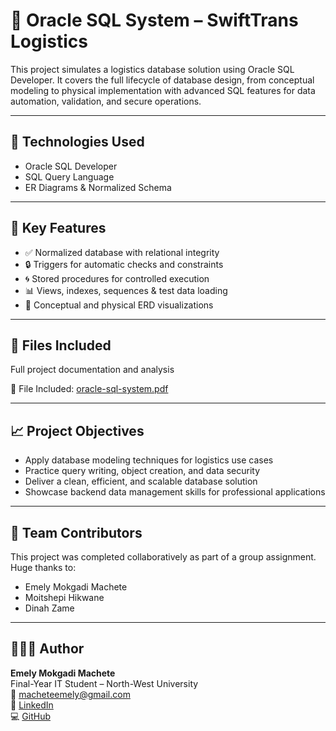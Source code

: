 # 🧠 Oracle SQL System – SwiftTrans Logistics

This project simulates a logistics database solution using Oracle SQL Developer. It covers the full lifecycle of database design, from conceptual modeling to physical implementation with advanced SQL features for data automation, validation, and secure operations.

---

## 🔧 Technologies Used

- Oracle SQL Developer  
- SQL Query Language  
- ER Diagrams & Normalized Schema

---

## 🚚 Key Features

- ✅ Normalized database with relational integrity  
- 🔒 Triggers for automatic checks and constraints  
- 🌀 Stored procedures for controlled execution  
- 📊 Views, indexes, sequences & test data loading  
- 📁 Conceptual and physical ERD visualizations

---

## 📄 Files Included
Full project documentation and analysis
<p>📄 File Included: <a href="https://github.com/EmelyMachete/oracle-sql-system/blob/main/oracle-sql-system.pdf" target="_blank">oracle-sql-system.pdf</a></p>

---

## 📈 Project Objectives

- Apply database modeling techniques for logistics use cases  
- Practice query writing, object creation, and data security  
- Deliver a clean, efficient, and scalable database solution  
- Showcase backend data management skills for professional applications

---

## 👥 Team Contributors

This project was completed collaboratively as part of a group assignment. Huge thanks to:

- Emely Mokgadi Machete  
- Moitshepi Hikwane  
- Dinah Zame  
  

---

## 🙋🏽‍♀️ Author

**Emely Mokgadi Machete**  
Final-Year IT Student – North-West University  
📧 [macheteemely@gmail.com](mailto:macheteemely@gmail.com)  
🔗 [LinkedIn](https://www.linkedin.com/in/emelymachete/)  
💻 [GitHub](https://github.com/EmelyMachete)
